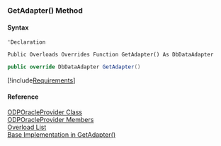 ﻿### GetAdapter() Method

#### Syntax

```vbnet
'Declaration

Public Overloads Overrides Function GetAdapter() As DbDataAdapter
```

```csharp
public override DbDataAdapter GetAdapter()
```

[!include[Requirements](../partials/requirements.md)]

#### Reference

[ODPOracleProvider Class](FChoice.Common~FChoice.Common.Data.ODPOracleProvider.md)  
[ODPOracleProvider Members](FChoice.Common~FChoice.Common.Data.ODPOracleProvider_members.md)  
[Overload List](FChoice.Common~FChoice.Common.Data.ODPOracleProvider~GetAdapter.md)  
[Base Implementation in GetAdapter()](FChoice.Common~FChoice.Common.Data.DbProvider~GetAdapter().md)